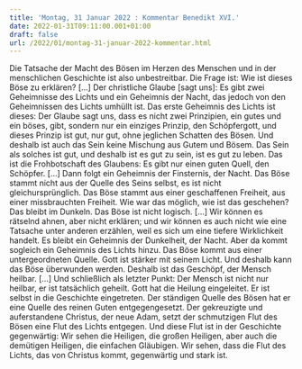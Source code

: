 ```yaml
---
title: 'Montag, 31 Januar 2022 : Kommentar Benedikt XVI.'
date: 2022-01-31T09:11:00.001+01:00
draft: false
url: /2022/01/montag-31-januar-2022-kommentar.html
---
```


Die Tatsache der Macht des Bösen im Herzen des Menschen und in der menschlichen Geschichte ist also unbestreitbar. Die Frage ist: Wie ist dieses Böse zu erklären? \[…\] Der christliche Glaube \[sagt uns\]: Es gibt zwei Geheimnisse des Lichts und ein Geheimnis der Nacht, das jedoch von den Geheimnissen des Lichts umhüllt ist. Das erste Geheimnis des Lichts ist dieses: Der Glaube sagt uns, dass es nicht zwei Prinzipien, ein gutes und ein böses, gibt, sondern nur ein einziges Prinzip, den Schöpfergott, und dieses Prinzip ist gut, nur gut, ohne jeglichen Schatten des Bösen. Und deshalb ist auch das Sein keine Mischung aus Gutem und Bösem. Das Sein als solches ist gut, und deshalb ist es gut zu sein, ist es gut zu leben. Das ist die Frohbotschaft des Glaubens: Es gibt nur einen guten Quell, den Schöpfer. \[…\] Dann folgt ein Geheimnis der Finsternis, der Nacht. Das Böse stammt nicht aus der Quelle des Seins selbst, es ist nicht gleichursprünglich. Das Böse stammt aus einer geschaffenen Freiheit, aus einer missbrauchten Freiheit. Wie war das möglich, wie ist das geschehen? Das bleibt im Dunkeln. Das Böse ist nicht logisch. \[…\] Wir können es rätselnd ahnen, aber nicht erklären; und wir können es auch nicht wie eine Tatsache unter anderen erzählen, weil es sich um eine tiefere Wirklichkeit handelt. Es bleibt ein Geheimnis der Dunkelheit, der Nacht. Aber da kommt sogleich ein Geheimnis des Lichts hinzu. Das Böse kommt aus einer untergeordneten Quelle. Gott ist stärker mit seinem Licht. Und deshalb kann das Böse überwunden werden. Deshalb ist das Geschöpf, der Mensch heilbar. \[…\] Und schließlich als letzter Punkt: Der Mensch ist nicht nur heilbar, er ist tatsächlich geheilt. Gott hat die Heilung eingeleitet. Er ist selbst in die Geschichte eingetreten. Der ständigen Quelle des Bösen hat er eine Quelle des reinen Guten entgegengesetzt. Der gekreuzigte und auferstandene Christus, der neue Adam, setzt der schmutzigen Flut des Bösen eine Flut des Lichts entgegen. Und diese Flut ist in der Geschichte gegenwärtig: Wir sehen die Heiligen, die großen Heiligen, aber auch die demütigen Heiligen, die einfachen Gläubigen. Wir sehen, dass die Flut des Lichts, das von Christus kommt, gegenwärtig und stark ist.